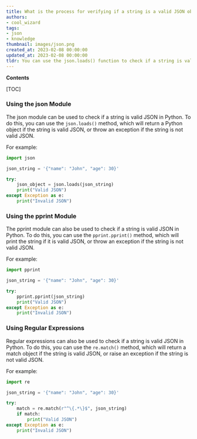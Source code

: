 ```yaml
---
title: What is the process for verifying if a string is a valid JSON object in python?
authors:
- cool_wizard
tags:
- json
- knowledge
thumbnail: images/json.png
created_at: 2023-02-08 00:00:00
updated_at: 2023-02-08 00:00:00
tldr: You can use the json.loads() function to check if a string is valid JSON in Python.
---
```


**Contents**

[TOC]

### Using the json Module

The json module can be used to check if a string is valid JSON in Python. To do this, you can use the `json.loads()` method, which will return a Python object if the string is valid JSON, or throw an exception if the string is not valid JSON.

For example:

```python
import json

json_string = '{"name": "John", "age": 30}'

try:
    json_object = json.loads(json_string)
    print("Valid JSON")
except Exception as e:
    print("Invalid JSON")
```

### Using the pprint Module

The pprint module can also be used to check if a string is valid JSON in Python. To do this, you can use the `pprint.pprint()` method, which will print the string if it is valid JSON, or throw an exception if the string is not valid JSON.

For example:

```python
import pprint

json_string = '{"name": "John", "age": 30}'

try:
    pprint.pprint(json_string)
    print("Valid JSON")
except Exception as e:
    print("Invalid JSON")
```

### Using Regular Expressions

Regular expressions can also be used to check if a string is valid JSON in Python. To do this, you can use the `re.match()` method, which will return a match object if the string is valid JSON, or raise an exception if the string is not valid JSON.

For example:

```python
import re

json_string = '{"name": "John", "age": 30}'

try:
    match = re.match(r"^\{.*\}$", json_string)
    if match:
        print("Valid JSON")
except Exception as e:
    print("Invalid JSON")
```
